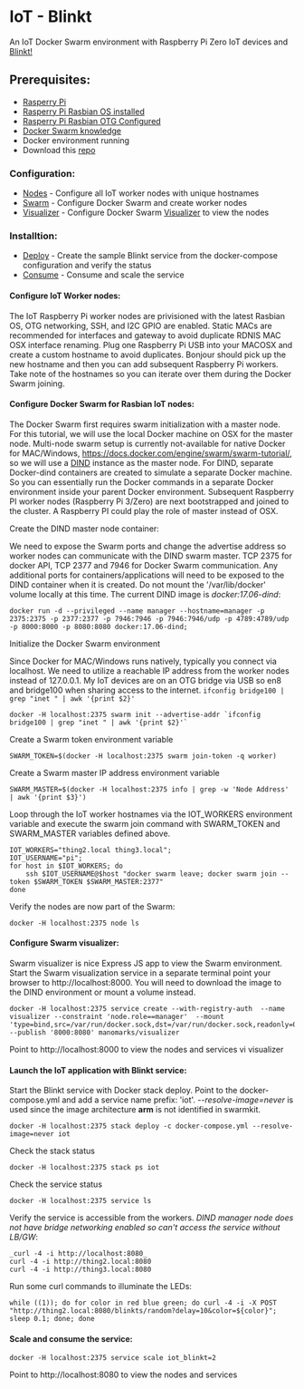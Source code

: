 # IoT - Blinkt

An IoT Docker Swarm environment with Raspberry Pi Zero IoT devices and [Blinkt!](https://shop.pimoroni.com/products/blinkt)

## <a name="prerequisites"></a>Prerequisites:

*	[Rasperry Pi](https://www.raspberrypi.org)
*	[Rasperry Pi Rasbian OS installed](https://www.raspberrypi.org/documentation/installation/installing-images/)
*	[Rasperry Pi Rasbian OTG Configured](https://gist.github.com/gbaman/975e2db164b3ca2b51ae11e45e8fd40a)
*	[Docker Swarm knowledge](https://www.docker.com/products/docker-swarm)
*	Docker environment running
*	Download this [repo](https://github.com/phriscage/iot_blinkt)


### <a name="configuration"></a>Configuration:

* 	[Nodes](#configure_nodes) - Configure all IoT worker nodes with unique hostnames
*	[Swarm](#configure_swarm) - Configure Docker Swarm and create worker nodes
*	[Visualizer](#configure_visualizer) - Configure Docker Swarm [Visualizer](https://github.com/dockersamples/docker-swarm-visualizer) to view the nodes


### <a name="installation"></a>Installtion:

* 	[Deploy](#deploy) - Create the sample Blinkt service from the docker-compose configuration and verify the status
*	[Consume](#consume) - Consume and scale the service


#### <a name="configure_nodes"></a>Configure IoT Worker nodes:

The IoT Raspberry Pi worker nodes are privisioned with the latest Rasbian OS, OTG networking, SSH, and I2C GPIO are enabled. Static MACs are recommended for interfaces and gateway to avoid duplicate RDNIS MAC OSX interface renaming. Plug one Raspberry Pi USB into your MACOSX and create a custom hostname to avoid duplicates. Bonjour should pick up the new hostname and then you can add subsequent Raspberry Pi workers. Take note of the hostnames so you can iterate over them during the Docker Swarm joining.


#### <a name="configure_swarm"></a>Configure Docker Swarm for Rasbian IoT nodes:

The Docker Swarm first requires swarm initialization with a master node. For this tutorial, we will use the local Docker machine on OSX for the master node. Multi-node swarm setup is currently not-available for native Docker for MAC/Windows, https://docs.docker.com/engine/swarm/swarm-tutorial/, so we will use a [DIND](https://hub.docker.com/_/docker/) instance as the master node. For DIND, separate Docker-dind containers are created to simulate a separate Docker machine. So you can essentially run the Docker commands in a separate Docker environment inside your parent Docker environment. Subsequent Raspberry PI worker nodes (Raspberry Pi 3/Zero) are next bootstrapped and joined to the cluster. A Raspberry PI could play the role of master instead of OSX.

Create the DIND master node container:

We need to expose the Swarm ports and change the advertise address so worker nodes can communicate with the DIND swarm master. TCP 2375 for docker API, TCP 2377 and 7946 for Docker Swarm communication. Any additional ports for containers/applications will need to be exposed to the DIND container when it is created. Do not mount the '/var/lib/docker' volume locally at this time. The current DIND image is *docker:17.06-dind*:

	docker run -d --privileged --name manager --hostname=manager -p 2375:2375 -p 2377:2377 -p 7946:7946 -p 7946:7946/udp -p 4789:4789/udp -p 8000:8000 -p 8080:8080 docker:17.06-dind;

Initialize the Docker Swarm environment

Since Docker for MAC/Windows runs natively, typically you connect via localhost. We need to utilize a reachable IP address from the worker nodes instead of 127.0.0.1. My IoT devices are on an OTG bridge via USB so en8 and bridge100 when sharing access to the internet. `ifconfig bridge100 | grep "inet " | awk '{print $2}'`

	docker -H localhost:2375 swarm init --advertise-addr `ifconfig bridge100 | grep "inet " | awk '{print $2}'`

Create a Swarm token environment variable

    SWARM_TOKEN=$(docker -H localhost:2375 swarm join-token -q worker)

Create a Swarm master IP address environment variable

    SWARM_MASTER=$(docker -H localhost:2375 info | grep -w 'Node Address' | awk '{print $3}')

Loop through the IoT worker hostnames via the IOT_WORKERS environment variable and execute the swarm join command with SWARM_TOKEN and SWARM_MASTER variables defined above.

	IOT_WORKERS="thing2.local thing3.local";
	IOT_USERNAME="pi";
	for host in $IOT_WORKERS; do
		ssh $IOT_USERNAME@$host "docker swarm leave; docker swarm join --token $SWARM_TOKEN $SWARM_MASTER:2377"
	done

Verify the nodes are now part of the Swarm:

	docker -H localhost:2375 node ls


#### <a name="configure_visualizer"></a>Configure Swarm visualizer:

Swarm visualizer is nice Express JS app to view the Swarm environment. Start the Swarm visualization service in a separate terminal point your browser to http://localhost:8000. You will need to download the image to the DIND environment or mount a volume instead.

	docker -H localhost:2375 service create --with-registry-auth  --name visualizer --constraint 'node.role==manager'  --mount 'type=bind,src=/var/run/docker.sock,dst=/var/run/docker.sock,readonly=0'  --publish '8000:8080' manomarks/visualizer

Point to http://localhost:8000 to view the nodes and services vi visualizer


#### <a name="deploy"></a>Launch the IoT application with Blinkt service:

Start the Blinkt service with Docker stack deploy. Point to the docker-compose.yml and add a service name prefix: 'iot'. *--resolve-image=never* is used since the image architecture **arm** is not identified in swarmkit.

	docker -H localhost:2375 stack deploy -c docker-compose.yml --resolve-image=never iot

Check the stack status

	docker -H localhost:2375 stack ps iot

Check the service status

	docker -H localhost:2375 service ls

Verify the service is accessible from the workers. *DIND manager node does not have bridge networking enabled so can't access the service without LB/GW*:

	_curl -4 -i http://localhost:8080_
	curl -4 -i http://thing2.local:8080
	curl -4 -i http://thing3.local:8080

Run some curl commands to illuminate the LEDs:

	while ((1)); do for color in red blue green; do curl -4 -i -X POST "http://thing2.local:8080/blinkts/random?delay=10&color=${color}"; sleep 0.1; done; done

#### <a name="scale"></a>Scale and consume the service:

	docker -H localhost:2375 service scale iot_blinkt=2

Point to http://localhost:8080 to view the nodes and services
